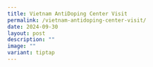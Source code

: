 ```yaml
---
title: Vietnam AntiDoping Center Visit
permalink: /vietnam-antidoping-center-visit/
date: 2024-09-30
layout: post
description: ""
image: ""
variant: tiptap
---
```

